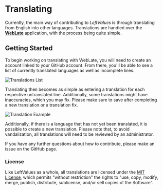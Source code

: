 # Translating

Currently, the main way of contributing to *LeftValues* is through translating from English into other languages. Translations are handled over the [**WebLate**](https://l10n.dmnd.sh/engage/leftvalues/) application, with the process being quite simple.

## Getting Started

To begin working on translating with WebLate, you will need to create an account linked to your GitHub account. From there, you'll be able to see a list of currently translated languages as well as incomplete lines.

![Translations List](https://i.imgur.com/Lbxf7a7.png)

Translating then becomes as simple as entering a translation for each respective untranslated line. Additionally, some translations might have inaccuracies, which you may fix. Please make sure to save after completing a new translation or a translation fix.

![Translation Example](https://i.imgur.com/TBJ1or4.png)

Additionally, if there is a language that has not yet been translated, it is possible to create a new translation. Please note that, to avoid vandalization, all translations will need to be reviewed by an administrator.

If you have any further questions about how to contribute, please make an issue on the GitHub page.

### License

Like LeftValues as a whole, all translations are licensed under the [MIT License](https://raw.githubusercontent.com/LeftValues/leftvalues.github.io/master/LICENSE), which permits "without restriction" the rights to "use, copy, modify, merge, publish, distribute, sublicense, and/or sell copies of the Software".

